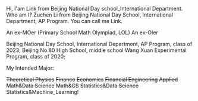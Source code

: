 Hi, I'am Link from Beijing National Day school_International Department. 
Who am I?
Zuchen Li 
from Beijing National Day School, International Department, AP Program. 
You can call me Link.


An ex-MOer (Primary School Math Olympiad, LOL)
An ex-OIer 

Beijing National Day School, International Department, AP Program, class of 2023;
Beijing No.80 High School, middle school Wang Xuan Experimental Program, class of 2020;


My Intended Major:

~~Theoretical Physics~~
~~Finance~~
~~Economics~~
~~Financial Engineering~~
~~Applied Math&Data Science~~
~~Math&CS~~
~~Statistics&Data Science~~
Statistics&Machine_Learning!
